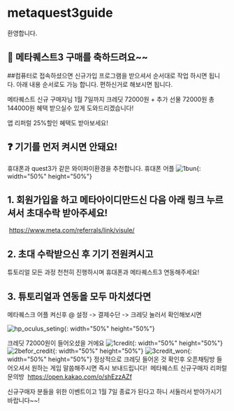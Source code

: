 # metaquest3guide
환영합니다.


## 🙌 **메타퀘스트3** 구매를 축하드려요~~
##컴퓨터로 접속하셨으면 신규가입 프로그램을 받으셔서 순서대로 
작업 하시면 됩니다. 아래 내용 순서로도 가능 합니다. 
편하신거로 해보시면 됩니다.

메타퀘스트 신규 구매자님 1월 7일까지
​크레딧 72000원 + 추가 선물 72000원
총 144000원 혜택 받으실수 있게 도와드리겠습니다!

앱 리퍼럴 25%할인 혜택도 받아보세요!
​
## ❓ 기기를 먼저 켜시면 안돼요!
휴대폰과 quest3가 같은 와이파이환경을 추천합니다.
휴대폰 어플
![1bun](https://github.com/metaquest3/metaquest3guide/assets/155597424/422be818-d177-46b1-8012-773338942587){: width="50%" height="50%"}



## 1. 회원가입을 하고 메타아이디만드신 다음 아래 링크 누르셔서 초대수락 받아주세요!
​
https://www.meta.com/referrals/link/visule/
​
## 2. 초대 수락받으신 후 기기 전원켜시고
튜토리얼 모든 과정 천천히 진행하시며
휴대폰과 메타퀘스트3 연동해주세요!
​
## 3. 튜토리얼과 연동을 모두 마치셨다면
메타퀘스크 어플 켜신후
@ 설정 -> 결제수단 -> 크레딧 눌러서 확인해보시면

![hp_oculus_seting](https://github.com/metaquest3/metaquest3guide/assets/155597424/95a5c496-7352-4f1b-8969-b50a4cf45dc7){: width="50%" height="50%"}


크레딧 72000원이 들어오셨을 거에요
![1credit](https://github.com/metaquest3/metaquest3guide/assets/155597424/5fcdc470-2d5b-45cd-9695-8ece5ef1c50e){: width="50%" height="50%"}
![2befor_credit](https://github.com/metaquest3/metaquest3guide/assets/155597424/97b5ad2b-7c16-4c61-867e-d149841e7e70){: width="50%" height="50%"}
![3credit_won](https://github.com/metaquest3/metaquest3guide/assets/155597424/afcc2650-784e-4728-a680-cb14d9815584){: width="50%" height="50%"}
정상적으로 크레딧 들어온 것 확인후 오픈채팅방 들어오셔서
원하는 게임 말씀해주시면 즉시 보내드립니다!
​
메타퀘스트 신규구매자 리퍼럴 문의방
​
https://open.kakao.com/o/shEzzAZf

신규구매자 분들을 위한 이벤트이고
1월 7일 종료가 된다고 하니 서둘러서 받아가시기
바랍니다~~!
